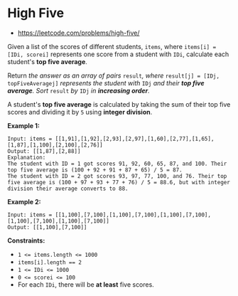 # High Five

- https://leetcode.com/problems/high-five/

Given a list of the scores of different students, `items`, where `items[i] = [IDi, scorei]` represents one score from a student with `IDi`, calculate each student's **top five average**.

Return *the answer as an array of pairs* `result`*, where* `result[j] = [IDj, topFiveAveragej]` *represents the student with* `IDj` *and their **top five average**. Sort* `result` *by* `IDj` *in **increasing order**.*

A student's **top five average** is calculated by taking the sum of their top five scores and dividing it by `5` using **integer division**.

**Example 1:**

```
Input: items = [[1,91],[1,92],[2,93],[2,97],[1,60],[2,77],[1,65],[1,87],[1,100],[2,100],[2,76]]
Output: [[1,87],[2,88]]
Explanation: 
The student with ID = 1 got scores 91, 92, 60, 65, 87, and 100. Their top five average is (100 + 92 + 91 + 87 + 65) / 5 = 87.
The student with ID = 2 got scores 93, 97, 77, 100, and 76. Their top five average is (100 + 97 + 93 + 77 + 76) / 5 = 88.6, but with integer division their average converts to 88.

```

**Example 2:**

```
Input: items = [[1,100],[7,100],[1,100],[7,100],[1,100],[7,100],[1,100],[7,100],[1,100],[7,100]]
Output: [[1,100],[7,100]]

```

**Constraints:**

- `1 <= items.length <= 1000`
- `items[i].length == 2`
- `1 <= IDi <= 1000`
- `0 <= scorei <= 100`
- For each `IDi`, there will be **at least** five scores.